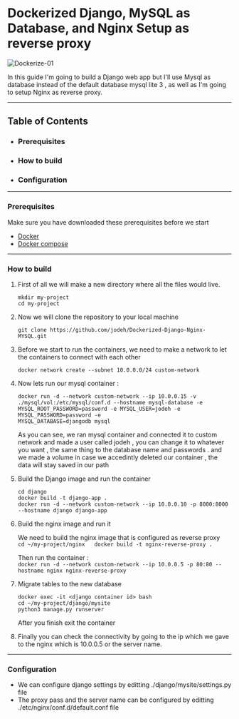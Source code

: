 # Dockerized Django, MySQL as Database, and Nginx Setup as reverse proxy

![Dockerize-01](https://github.com/jodeh/Dockerized-Django-Nginx-MYSQL/assets/80529706/028acd0c-95be-4a68-8b1a-9550db43c9ef)

In this guide I'm going to build a Django web app but I'll use Mysql as database instead of the default database mysql lite 3 , as well as I'm going to setup Nginx as reverse proxy.
<hr>

## Table of Contents
* ### Prerequisites
* ### How to build
* ### Configuration
<hr>

### Prerequisites
Make sure you have downloaded these prerequisites before we start 
* [Docker](https://docs.docker.com/get-docker/)
* [Docker compose](https://docs.docker.com/compose/install/)
<hr>

### How to build
  1. First of all we will make a new directory where all the files would live.

     ```
     mkdir my-project
     cd my-project
     ```
  2. Now we will clone the repository to your local machine

     ```
     git clone https://github.com/jodeh/Dockerized-Django-Nginx-MYSQL.git
     ```
  3. Before we start to run the containers, we need to make a network to let the containers to connect with each other

     ```
     docker network create --subnet 10.0.0.0/24 custom-network
     ```
  4. Now lets run our mysql container :

     ```
     docker run -d --network custom-network --ip 10.0.0.15 -v ./mysql/vol:/etc/mysql/conf.d --hostname mysql-database -e MYSQL_ROOT_PASSWORD=password -e MYSQL_USER=jodeh -e MYSQL_PASSWORD=password -e     
     MYSQL_DATABASE=djangodb mysql
     ```
     As you can see, we ran mysql container and connected it to custom network and made a user called jodeh , you can change it to whatever you want , the same thing to the database name and passwords .
      and we made a volume in case we accedintly deleted our container , the data will stay saved in our path

  5. Build the Django image and run the container
     ```
     cd django
     docker build -t django-app .
     docker run -d --network custom-network --ip 10.0.0.10 -p 8000:8000 --hostname django django-app
     ```
  6. Build the nginx image and run it
     
       We need to build the nginx image that is configured as reverse proxy  
           ```
           cd ~/my-project/nginx  
           docker build -t nginx-reverse-proxy .
           ```
      
       Then run the container :      
           ```
           docker run -d --network custom-network --ip 10.0.0.5 -p 80:80 --hostname nginx nginx-reverse-proxy  
           ```
     
  8. Migrate tables to the new database
       ```
       docker exec -it <django container id> bash
       cd ~/my-project/django/mysite
       python3 manage.py runserver
       ```
       After you finish exit the container

  9. Finally you can check the connectivity by going to the ip which we gave to the nginx which is 10.0.0.5 or the server name.

<hr>

### Configuration
  * We can configure django settings by editting ./django/mysite/settings.py file
  * The proxy pass and the server name can be configured by editting ./etc/nginx/conf.d/default.conf file

